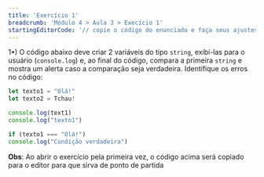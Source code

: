 ```yaml
---
title: 'Exercício 1'
breadcrumb: 'Módulo 4 > Aula 3 > Execício 1'
startingEditorCode: '// copie o código do enunciado e faça seus ajustes'
---
```


1•) O código abaixo deve criar 2 variáveis do tipo `string`, exibí-las para o usuário (`console.log`) e, ao final do código, compara a primeira `string` e mostra um alerta caso a comparação seja verdadeira. Identifique os erros no código:

```js
let texto1 = "Olá!"
let texto2 = Tchau!

console.log(text1)
console.log("texto1")

if (texto1 === "Olá!")
console.log("Condição verdadeira")
```

**Obs**: Ao abrir o exercício pela primeira vez, o código acima será copiado para o editor para que sirva de ponto de partida
